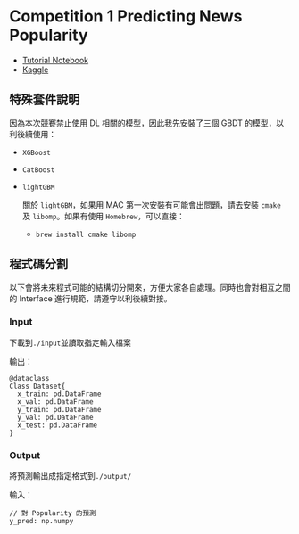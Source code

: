 # Competition 1 Predicting News Popularity

- [Tutorial Notebook](https://nthu-datalab.github.io/ml/competitions/Comp_01_Text-Feature-Engineering/01_Text_Feature_Engineering.html)
- [Kaggle](https://www.kaggle.com/competitions/2023-datalab-cup1-predicting-news-popularity)

## 特殊套件說明

因為本次競賽禁止使用 DL 相關的模型，因此我先安裝了三個 GBDT 的模型，以利後續使用：

- `XGBoost`
- `CatBoost`
- `lightGBM`

  關於 `lightGBM`，如果用 MAC 第一次安裝有可能會出問題，請去安裝 `cmake` 及 `libomp`。如果有使用 `Homebrew`，可以直接：

  - `brew install cmake libomp`

## 程式碼分割

以下會將未來程式可能的結構切分開來，方便大家各自處理。同時也會對相互之間的 Interface 進行規範，請遵守以利後續對接。

### Input

下載到`./input`並讀取指定輸入檔案

輸出：

```
@dataclass
Class Dataset{
  x_train: pd.DataFrame
  x_val: pd.DataFrame
  y_train: pd.DataFrame
  y_val: pd.DataFrame
  x_test: pd.DataFrame
}
```

### Output

將預測輸出成指定格式到`./output/`

輸入：

```
// 對 Popularity 的預測
y_pred: np.numpy
```
